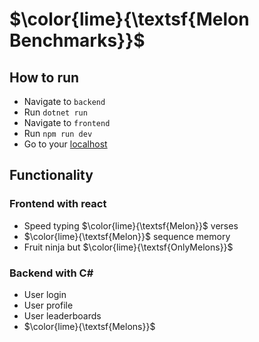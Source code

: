 # $\color{lime}{\textsf{Melon Benchmarks}}$

## How to run

- Navigate to `backend`
- Run `dotnet run`
- Navigate to `frontend`
- Run `npm run dev`
- Go to your [localhost](http://localhost:5173/)

## Functionality

### Frontend with react
- Speed typing $\color{lime}{\textsf{Melon}}$ verses
- $\color{lime}{\textsf{Melon}}$ sequence memory
- Fruit ninja but $\color{lime}{\textsf{OnlyMelons}}$

### Backend with C#
- User login
- User profile
- User leaderboards
- $\color{lime}{\textsf{Melons}}$
